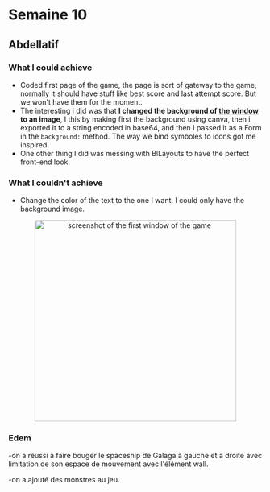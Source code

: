 # Semaine 10

## Abdellatif

### What I could achieve

- Coded first page of the game, the page is sort of gateway to the game, normally it should have stuff like best score and last attempt score. But we won't have them for the moment.
- The interesting i did was that **I changed the background of [the window](#img) to an image**, I this by making first the background using canva, then i exported it to a string encoded in base64, and then I passed it as a Form in the `background:` method. The way we bind symboles to icons got me inspired.
- One other thing I did was messing with BlLayouts to have the perfect front-end look.

### What I couldn't achieve

- Change the color of the text to the one I want. I could only have the background image.

<center>
    <a name="img">
        <img src="images/latif_screenshot.png" alt="screenshot of the first window of the game" width="auto" height="400" >
    </a>
</center>

### Edem

-on a réussi à faire bouger le spaceship de Galaga à gauche et à droite avec limitation de son espace de mouvement avec l'élément wall.

-on a ajouté des monstres au jeu.
